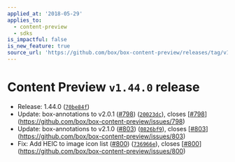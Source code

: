 ```yaml
---
applied_at: '2018-05-29'
applies_to:
  - content-preview
  - sdks
is_impactful: false
is_new_feature: true
source_url: 'https://github.com/box/box-content-preview/releases/tag/v1.44.0'
---
```


# Content Preview `v1.44.0` release


* Release: 1.44.0 ([`70be84f`](https://github.com/box/box-content-preview/commit[`70be84f`](https://github.com/box/box-content-preview/commit/70be84f)))
* Update: box-annotations to v2.0.1 ([#798](https://github.com/box/box-content-preview/pull/798)) ([`20023dc`](https://github.com/box/box-content-preview/commit[`20023dc`](https://github.com/box/box-content-preview/commit/20023dc))), closes [[#798](https://github.com/box/box-content-preview/pull/798)](https://github.com/box/box-content-preview/issues/798)
* Update: box-annotations to v2.1.0 ([#803](https://github.com/box/box-content-preview/pull/803)) ([`0826bf9`](https://github.com/box/box-content-preview/commit[`0826bf9`](https://github.com/box/box-content-preview/commit/0826bf9))), closes [[#803](https://github.com/box/box-content-preview/pull/803)](https://github.com/box/box-content-preview/issues/803)
* Fix: Add HEIC to image icon list ([#800](https://github.com/box/box-content-preview/pull/800)) ([`736966e`](https://github.com/box/box-content-preview/commit[`736966e`](https://github.com/box/box-content-preview/commit/736966e))), closes [[#800](https://github.com/box/box-content-preview/pull/800)](https://github.com/box/box-content-preview/issues/800)



